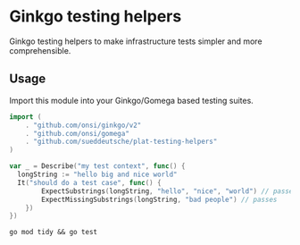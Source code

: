 # Ginkgo testing helpers
Ginkgo testing helpers to make infrastructure tests simpler and more comprehensible.

## Usage

Import this module into your Ginkgo/Gomega based testing suites.

```go
import (
	. "github.com/onsi/ginkgo/v2"
	. "github.com/onsi/gomega"
	. "github.com/sueddeutsche/plat-testing-helpers"
)

var _ = Describe("my test context", func() {
  longString := "hello big and nice world"
  It("should do a test case", func() {
		ExpectSubstrings(longString, "hello", "nice", "world") // passes
		ExpectMissingSubstrings(longString, "bad people") // passes
	})
})
```

```shell
go mod tidy && go test
```
